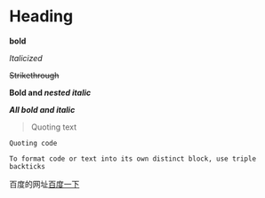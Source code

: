 
# Heading

**bold** 

_Italicized_

~~Strikethrough~~

**Bold and _nested italic_**

***All bold and italic***

>Quoting text

`Quoting code`

```
To format code or text into its own distinct block, use triple backticks
```

百度的网址[百度一下](https://www.baidu.com/)

